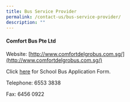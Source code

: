 ```yaml
---
title: Bus Service Provider
permalink: /contact-us/bus-service-provider/
description: ""
---
```

#### Comfort Bus Pte Ltd

Website: [http://www.comfortdelgrobus.com.sg/](http://www.comfortdelgrobus.com.sg/)  

  

Click [here](https://forms.office.com/Pages/ResponsePage.aspx?id=pnkm9eBEWE-tpUHsRpar7sDDPGupczxBshqarBlPt5tUQ1VJQTZVTlRQNk4xQldRRFVDTk9KRU9UNy4u) for School Bus Application Form.

  

Telephone: 6553 3838

Fax: 6456 0922